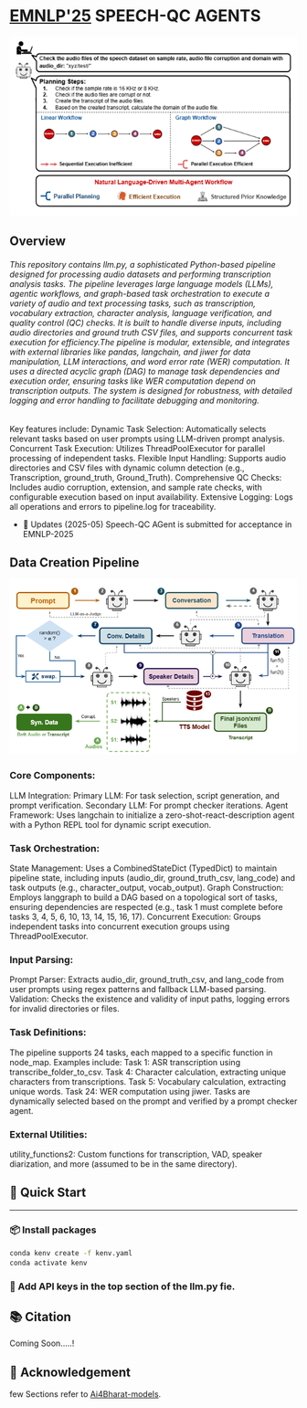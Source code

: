 # [EMNLP'25](https://2025.emnlp.org/) SPEECH-QC AGENTS

![img1](Components/img1.png)
## Overview
###### This repository contains llm.py, a sophisticated Python-based pipeline designed for processing audio datasets and performing transcription analysis tasks. The pipeline leverages large language models (LLMs), agentic workflows, and graph-based task orchestration to execute a variety of audio and text processing tasks, such as transcription, vocabulary extraction, character analysis, language verification, and quality control (QC) checks. It is built to handle diverse inputs, including audio directories and ground truth CSV files, and supports concurrent task execution for efficiency.The pipeline is modular, extensible, and integrates with external libraries like pandas, langchain, and jiwer for data manipulation, LLM interactions, and word error rate (WER) computation. It uses a directed acyclic graph (DAG) to manage task dependencies and execution order, ensuring tasks like WER computation depend on transcription outputs. The system is designed for robustness, with detailed logging and error handling to facilitate debugging and monitoring.
Key features include:
Dynamic Task Selection: Automatically selects relevant tasks based on user prompts using LLM-driven prompt analysis.
Concurrent Task Execution: Utilizes ThreadPoolExecutor for parallel processing of independent tasks.
Flexible Input Handling: Supports audio directories and CSV files with dynamic column detection (e.g., Transcription, ground_truth, Ground_Truth).
Comprehensive QC Checks: Includes audio corruption, extension, and sample rate checks, with configurable execution based on input availability.
Extensive Logging: Logs all operations and errors to pipeline.log for traceability.


- 🎉 Updates (2025-05) Speech-QC AGent is submitted for acceptance in EMNLP-2025


## Data Creation Pipeline

![img2](Components/img2.png)

### Core Components:

LLM Integration:
Primary LLM: For task selection, script generation, and prompt verification.
Secondary LLM: For prompt checker iterations.
Agent Framework: Uses langchain to initialize a zero-shot-react-description agent with a Python REPL tool for dynamic script execution.


### Task Orchestration:
State Management: Uses a CombinedStateDict (TypedDict) to maintain pipeline state, including inputs (audio_dir, ground_truth_csv, lang_code) and task outputs (e.g., character_output, vocab_output).
Graph Construction: Employs langgraph to build a DAG based on a topological sort of tasks, ensuring dependencies are respected (e.g., task 1 must complete before tasks 3, 4, 5, 6, 10, 13, 14, 15, 16, 17).
Concurrent Execution: Groups independent tasks into concurrent execution groups using ThreadPoolExecutor.


### Input Parsing:
Prompt Parser: Extracts audio_dir, ground_truth_csv, and lang_code from user prompts using regex patterns and fallback LLM-based parsing.
Validation: Checks the existence and validity of input paths, logging errors for invalid directories or files.


### Task Definitions:

The pipeline supports 24 tasks, each mapped to a specific function in node_map. Examples include:
Task 1: ASR transcription using transcribe_folder_to_csv.
Task 4: Character calculation, extracting unique characters from transcriptions.
Task 5: Vocabulary calculation, extracting unique words.
Task 24: WER computation using jiwer.
Tasks are dynamically selected based on the prompt and verified by a prompt checker agent.


### External Utilities:
utility_functions2: Custom functions for transcription, VAD, speaker diarization, and more (assumed to be in the same directory).


## 🚀 Quick Start 
--------------------------------------------------------------------------------------
### 📦 Install packages

```bash
conda kenv create -f kenv.yaml
conda activate kenv
```

### 🔑 Add API keys in the top section of the llm.py fie.

## 📚 Citation
Coming Soon.....!



## 🙏 Acknowledgement

few Sections refer to [Ai4Bharat-models](https://huggingface.co/ai4bharat).







